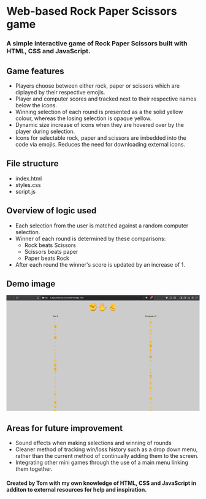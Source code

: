 # Web-based Rock Paper Scissors game 

### A simple interactive game of Rock Paper Scissors built with HTML, CSS and JavaScript. 

## Game features

- Players choose between either rock, paper or scissors which are diplayed by their respective emojis.
- Player and computer scores and tracked next to their respective names below the icons.
- Winning selection of each round is presented as a the solid yellow colour, whereas the losing selection is opaque yellow.
- Dynamic size increase of icons when they are hovered over by the player during selection.
- Icons for selectable rock, paper and scissors are imbedded into the code via emojis. Reduces the need for downloading external icons.
  

## File structure 
- index.html
- styles.css
- script.js

## Overview of logic used 
- Each selection from the user is matched against a random computer selection.
- Winner of each round is determined by these comparisons:
   - Rock beats Scissors
   - Scissors beats paper
   - Paper beats Rock
- After each round the winner's score is updated by an increase of 1. 

## Demo image 
![Game demo image](demo.png)


## Areas for future improvement 
- Sound effects when making selections and winning of rounds
- Cleaner method of tracking win/loss history such as a drop down menu, rather than the current method of continually adding them to the screen.
- Integrating other mini games through the use of a main menu linking them together. 

#### Created by Tom with my own knowledge of HTML, CSS and JavaScript in additon to external resources for help and inspiration.

